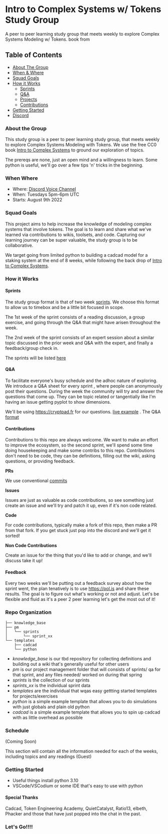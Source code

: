 # Intro to Complex Systems w/ Tokens Study Group

A peer to peer learning study group that meets weekly to explore Complex Systems Modeling w/ Tokens.
book from  

## Table of Contents
  - [About The Group](#about-the-group)
  - [When & Where](#when-where)
  - [Squad Goals](#squad-goals)
  - [How it Works](#how-it-works)
    - [Sprints](#sprints)
    - [Q&A](#q&a)
    - [Projects](#projects)
    - [Contributions](#contributions)
  - [Getting Started](#getting-started)
  - [Discord](https://discord.gg/BSrZUxUuXq)

### About the Group

This study group is a peer to peer learning study group, that meets weekly to explore Complex Systems Modeling with Tokens. We use the free CC0 book [Intro to Complex Systems](https://milneopentextbooks.org/introduction-to-the-modeling-and-analysis-of-complex-systems/) to ground our exploration of topics. 

The prereqs
are none, just an open mind and a willingness to learn. Some python is useful, we'll go over a few tips 'n' tricks in the beginning.

### When Where
- Where: [Discord Voice Channel](https://discord.gg/BSrZUxUuXq)
- When: Tuesdays 5pm-6pm UTC
- Starts: August 9th 2022


### Squad Goals

This project aims to help increase the knowledge of modeling complex systems that involve tokens. The goal is to learn and share what we've learned via contributions to wikis, toolsets, and code. Capturing our learning journey can be super valuable, the study group is to be collaborative.

We target going from limited python to building a cadcad model for a staking system at the end of 8 weeks, while following the back drop of [Intro to Complex Systems](https://milneopentextbooks.org/introduction-to-the-modeling-and-analysis-of-complex-systems/).

### How it Works

#### Sprints
The study group format is that of two week [sprints](https://en.wikipedia.org/wiki/Scrum_sprint#Values). We choose this format to allow us to timebox and be a little bit focused in scope.

The 1st week of the sprint consists of a reading discussion, a group exercise, and going through the Q&A that might have arisen throughout the week.

The 2nd week of the sprint consists of an expert session about a similar topic discussed in the prior week and Q&A with the expert, and finally a feedback/group check in.

The sprints will be listed [here](./schedule.md)

#### Q&A
To facilitate everyone's busy schedule and the adhoc nature of exploring. We introduce a Q&A sheet for every sprint , where people can anonymously post their questions. During the week the community will try and answer the questions that come up. They can be topic related or tangentially like I'm having an issue getting pyplot to show dimensions.

We'll be using https://cryptpad.fr for our questions. [live example](https://cryptpad.fr/code/#/2/code/edit/3GIZwOk9TmJ8EXicyxS4TjCR/) . The Q&A [format](./qa_format.md)

#### Contributions
Contributions to this repo are always welcome. We want to make an effort to improve the ecosystem, so the second sprint, we'll spend some time doing housekeeping and make some contribs to this repo. Contributions don't need to be code, they can be definitions, filling out the wiki, asking questions, or providing feedback.

**PRs**

We use conventional [commits](https://www.conventionalcommits.org/en/v1.0.0/)

**Issues**

Issues are just as valuable as code contributions, so see something just create an issue and we'll try and patch it up, even if it's non code related.

**Code**

For code contributions, typically make a fork of this repo, then make a PR from that fork. If you get stuck just pop into the discord and we'll get it sorted!

**Non Code Contributions**

Create an issue for the thing that you'd like to add or change, and we'll discuss take it up!

#### Feedback

Every two weeks we'll be putting out a feedback survey about how the sprint went, the plan tenatively is to use https://pol.is and share these results.
The goal is to figure out what's working or not and adjust. Let's be flexible and fluid as it's a peer 2 peer learning let's get the most out of it!

### Repo Organization
```
├── knowledge_base
├── pm
│   └── sprints
│       └── sprint_xx
└── templates
    ├── cadcad
    └── python
```
- *knowledge_base* is our tbd repository for collecting definitions and building out a wiki that's generally useful for other users
- *pm* is our project management folder that will consists of sprints/ qa for that sprint, and any files needed/ worked on during that spring
- *sprints* is the collection of our sprints
- *sprints_xx* is the individual sprint data
- *templates* are the individual that wqas easy gettting started templates for projects/exercises
- *python* is a simple example template that allows you to do simulations with just globals and plain old python
- *cadcad* is a simple example template that allows you to spin up cadcad with as little overhead as possible

### Schedule
(Coming Soon)

This section will contain all the information needed for each of the weeks, including topics and any readings (Guest)

### Getting Started
- Useful things install python 3.10
- VSCode/VSCodium or some IDE that's easy to use with python

#### Special Thanks

Cadcad, Token Engineering Academy, QuietCatalyst, Ratio13, elbeth, Phacker and those that have just popped into the chat in the past.

### Let's Go!!!!

